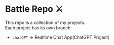 # Battle Repo ⚔️

This repo is a collection of my projects.  
Each project has its own branch:

- `chatGPT` → Realtime Chat App(ChatGPT Project)

